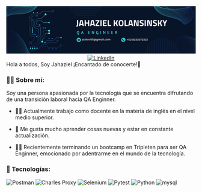<div id="header" align="center">
  <img decoding="async" src="https://github.com/Jazkov/jazkov/blob/main/Banner.png" width="800"/>
</div>

<div align="center">
  <a href="https://www.linkedin.com/in/jahaziel-ebed-kolansinsky-victoria-298070213/">
    <img src="https://cdn-icons-png.flaticon.com/512/174/174857.png" alt="LinkedIn" width="40" height="40">
  </a>
</div>
  
</H1>
Hola a todos, Soy Jahaziel ¡Encantado de conocerte!👋 

<!--
**Jazkov/jazkov** is a ✨ _special_ ✨ repository because its `README.md` (this file) appears on your GitHub profile. -->

### :man_technologist: Sobre mí:

Soy una persona apasionada por la tecnología que se encuentra difrutando de una transición laboral hacia QA Enginner.

* 👨‍🏫 Actualmente trabajo como docente en la materia de inglés en el nivel medio superior.
  
* 🔭 Me gusta mucho aprender cosas nuevas y estar en constante actualización.
  
* 🧑‍🎓 Recientemente terminando un bootcamp en Tripleten para ser QA Enginner, emocionado por adentrarme en el mundo de la tecnología.

### 🤖 Tecnologías:

<img decoding="async" src="https://img.shields.io/badge/Postman-FF6C37?logo=postman&logoColor=white" alt="Postman"/>
<img decoding="async" src="https://img.shields.io/badge/Charles%20Proxy-3C3C3C?logoColor=white" alt="Charles Proxy"/>
<img decoding="async" src="https://img.shields.io/badge/Selenium-43B02A?logo=selenium&logoColor=white" alt="Selenium"/>
<img decoding="async" src="https://img.shields.io/badge/Pytest-0A9EDC?logo=pytest&logoColor=white" alt="Pytest"/>
<img decoding="async" src="https://img.shields.io/badge/Python-3776AB?logo=python&logoColor=white" alt="Python"/>
<img decoding="async" src="https://img.shields.io/badge/MySQL-4479A1?logo=mysql&logoColor=white" alt="mysql"/>
